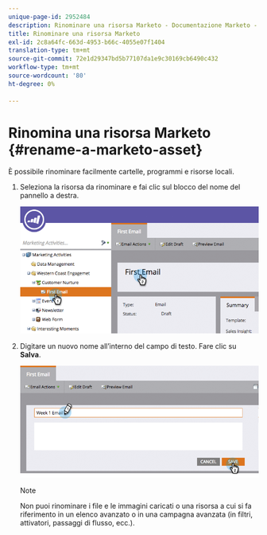 ```yaml
---
unique-page-id: 2952484
description: Rinominare una risorsa Marketo - Documentazione Marketo - Documentazione del prodotto
title: Rinominare una risorsa Marketo
exl-id: 2c8a64fc-663d-4953-b66c-4055e07f1404
translation-type: tm+mt
source-git-commit: 72e1d29347bd5b77107da1e9c30169cb6490c432
workflow-type: tm+mt
source-wordcount: '80'
ht-degree: 0%

---
```


# Rinomina una risorsa Marketo {#rename-a-marketo-asset}

È possibile rinominare facilmente cartelle, programmi e risorse locali.

1. Seleziona la risorsa da rinominare e fai clic sul blocco del nome del pannello a destra.

   ![](assets/image2015-4-10-17-19-48.png)

1. Digitare un nuovo nome all’interno del campo di testo. Fare clic su **Salva**.

   ![](assets/image2015-4-10-17-3a19-3a33.png)

   >[!NOTE]
   >
   >Non puoi rinominare i file e le immagini caricati o una risorsa a cui si fa riferimento in un elenco avanzato o in una campagna avanzata (in filtri, attivatori, passaggi di flusso, ecc.).
